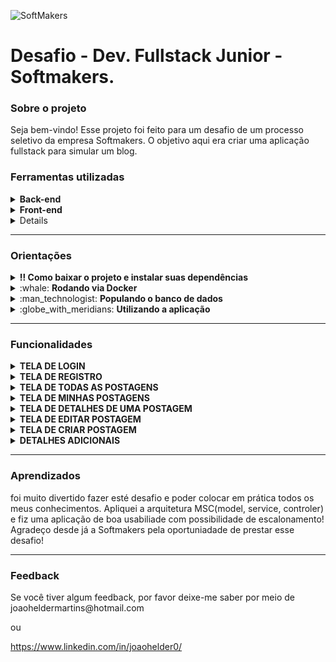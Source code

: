 ![SoftMakers](https://vagas.softmakers.com.br/assets/img/logotipo14xxhdpi.png)

# Desafio - Dev. Fullstack Junior - Softmakers.
<div>
  <h3>Sobre o projeto</h3>
  <p>Seja bem-vindo! Esse projeto foi feito para um desafio de um processo seletivo da empresa Softmakers. O objetivo aqui era criar uma aplicação fullstack para simular um blog.</p>
</div>

<div>
  <h3>Ferramentas utilizadas</h3>
  
  <details>
    <summary><strong>Back-end</strong></summary>
    
  - <a href="https://nodejs.org/en/">Node.js<a/>
    
  - <a href="https://expressjs.com/">Express<a/>
    
  - <a href="https://sequelize.org/">Sequelize</a>
    
  - <a href="https://docs.docker.com/">Docker</a>
    
  - <a href="https://developer.mozilla.org/pt-BR/docs/Glossary/CRUD">CRUD</a>
    
  - <a href="https://www.toptal.com/express-js/nodejs-typescript-rest-api-pt-1">MSC</a>
  
  - <a href="https://developer.mozilla.org/pt-BR/docs/Glossary/REST">REST</a>
    
</details>
      
<details>
  <summary><strong>Front-end</strong></summary>
  
  - <a href="https://developer.mozilla.org/pt-BR/docs/Web/JavaScript">JavaScript<a/>
  
  - <a href="https://legacy.reactjs.org/docs/getting-started.html">React<a/>
  
</details>
  
<details>
  <summary><strong>Banco de dados</strong></summary>
  
  - <a href="https://dev.mysql.com/doc/">MySql<a/>
  
</details>
</div>

--------------------

<div>
  <h3>Orientações</h3>
  <details>
    <summary><strong>‼️ Como baixar o projeto e instalar suas dependências</strong></summary><br>
    
  1. Clone o repositório
    
  - `git clone git@github.com:J0a0Helder/desafio-desenvolvedor-junior-3-softmakers.git`
  
  - Entre na pasta que foi criada no processo de clonagem:
    - `cd desafio-desenvolvedor-junior-3-softmakers`
  
  2. Faça a instalação das dependências
  
  - `npm install` ou `npm i`
  </details>
</div>

<div>
  <details>
  <summary>:whale: <strong>Rodando via Docker</strong></summary><br>
 
  <p>Está é uma aplição que utiliza docker, então na raiz do projeto:</p>
    
  - rode o seguinte comando:
  
    - `npm run compose:up`
    
  - Se não for mais usar os containers, rode o seguinte comando:
  
    - `npm run compose:down`
  </details>
</div>

<div>
  <details>
  <summary>:man_technologist: <strong>Populando o banco de dados</strong></summary><br>
  <p>Está é uma aplicação que utiliza o ORM sequelize, então para popular o banco de dados com alguns dados de teste:</p>
    
  - se ainda estiver na raiz do projeto rode o comando para entrar na pasta backend:
  
    - `cd backend`
    
  - Dentro da pasta backend utilize o seguinte comando para popular o banco de dados:
  
    - `npm run db:reset`
    
  - Agora utilize o seguinte comando para deixar seu backend up:
  
    - `npm run dev`
    
 ⚠️ **Importante**: caso encontre o seguinte erro:

![image](https://github.com/J0a0Helder/desafio-desenvolvedor-junior-3-softmakers/assets/106708779/f6428e3e-6b36-4ee8-a01b-cede4f2f7edf)

 Isso significa que a porta 3001 já está em uso, você pode usar o comando: `` sudo kill -9 `sudo lsof -t -i:3001` `` para limpar a porta e todar novamente o comando `npm run dev`
  </details>
</div>

<div>
  <details>
  <summary>:globe_with_meridians: <strong>Utilizando a aplicação</strong></summary><br>
  <p>Se tudo deu certo agora você pode acessar: <strong>localhost:3000/</strong> no seu navegador e utilizar a aplicação :grin:</p>
  </details>
</div>

--------------------

<div>
  <h3>Funcionalidades</h3>
  <details>
    <summary><strong>TELA DE LOGIN</strong></summary><br>

  - Nesta Tela usuários que já estiverem cadastrados podem se logar com seu email e senha. O botão de login fica desabilitado até que os dados sejam preenchidos corretamente.

  </details>
  
  <details>
    <summary><strong>TELA DE REGISTRO</strong></summary><br>

  - Nesta Tela usuários que ainda não estiverem cadastrados podem se cadastrar com email e senha válidos. Assim como no login o botão de cadastro fica desabilitado até que sejam preenchidos dados válidos, para isso:
    
    - o `email` deve estar em um formato válido e a `senha` deve possuir 6 caracteres ou mais.

  </details>
  
  <details>
    <summary><strong>TELA DE TODAS AS POSTAGENS</strong></summary><br>

  - Nesta Tela o usuário pode visualizar todas as postagens de todos os usuários:

  </details>
  
    
  <details>
    <summary><strong>TELA DE MINHAS POSTAGENS</strong></summary><br>
    
  - Nesta Tela o usuário pode visualizar apenas as suas postagens:

  </details>
    
  <details>
    <summary><strong>TELA DE DETALHES DE UMA POSTAGEM</strong></summary><br>

  - Nesta Tela o usuário pode visualizar detalhes de alguma postagem de seu interesse:

  - Caso o usuário seja o responsável pela postagem os botões de `editar` e `excluir` postagem ficaram habilitados:
    
  - Ao clicar em `excluir` a postagem será excluída e removida do banco de dados.

  </details>
      
  <details>
    <summary><strong>TELA DE EDITAR POSTAGEM</strong></summary><br>

  - Nesta Tela o usuário pode editar uma postagem que ele fez:

  - Ao clicar em salvar ele é redirecionado novamente para a pagina de detalhes da postagem e ela já estará com todas as modificações:

  </details>
  
  <details>
    <summary><strong>TELA DE CRIAR POSTAGEM</strong></summary><br>

  - Nesta Tela o usuário pode criar uma nova postagem:

  - Ao clicar em salvar ele é redirecionado novamente para a pagina de detalhes da nova postagem:

  </details>
    
  <details>
    <summary><strong>DETALHES ADICIONAIS</strong></summary><br>

  - Na `NAVBAR` o nome do usuário fica sempre disponível, assim como o botão de `SAIR`:

  - ao clicar em sair o usuário é redirecionado novamente para a página de login.

  </details>
</div>

--------------------

<div>
  <h3>Aprendizados</h3>
  <p>foi muito divertido fazer esté desafio e poder colocar em prática todos os meus conhecimentos. Apliquei a arquitetura MSC(model, service, controler) e fiz uma aplicação de boa usabiliade com possibilidade de escalonamento! Agradeço desde já a Softmakers pela oportuniadade de prestar esse desafio!</p>
</div>

--------------------

<div>
  <h3>Feedback</h3>
  <p>Se você tiver algum feedback, por favor deixe-me saber por meio de joaoheldermartins@hotmail.com

  ou

  https://www.linkedin.com/in/joaohelder0/</p>
</div>

